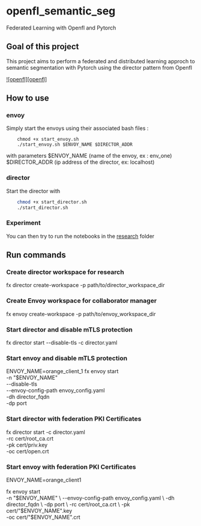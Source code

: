 # openfl_semantic_seg
Federated Learning with Openfl and Pytorch 
## Goal of this project 
This project aims to perform a federated and distributed learning approch to semantic segmentation with Pytorch using the director pattern from Openfl

[![openfl][openfl]](https://openfl.readthedocs.io/en/latest/_images/director_workflow.svg)


## How to use 
### envoy 
Simply start the envoys using their associated bash files : 
```
    chmod +x start_envoy.sh 
    ./start_envoy.sh $ENVOY_NAME $DIRECTOR_ADDR
```

with parameters $ENVOY_NAME (name of the envoy, ex : env_one) $DIRECTOR_ADDR (ip address of the director, ex: localhost)

### director 
Start the director with
```sh
    chmod +x start_director.sh
    ./start_director.sh 
```

### Experiment
You can then try to run the notebooks in the [research](https://github.com/Mathugo/federated_learning/tree/main/research) folder 

## Run commands
### Create director workspace for research
fx director create-workspace -p path/to/director_workspace_dir

### Create Envoy workspace for collaborator manager 
fx envoy create-workspace -p path/to/envoy_workspace_dir

### Start director and disable mTLS protection 
fx director start --disable-tls -c director.yaml

### Start envoy and disable mTLS protection
ENVOY_NAME=orange_client_1
fx envoy start \
    -n "$ENVOY_NAME" \
    --disable-tls \
    --envoy-config-path envoy_config.yaml \
    -dh director_fqdn \
    -dp port

### Start director with federation PKI Certificates 

fx director start -c director.yaml \
     -rc cert/root_ca.crt \
     -pk cert/priv.key \
     -oc cert/open.crt

### Start envoy with federation PKI Certificates

ENVOY_NAME=orange_client1

fx envoy start \
    -n "$ENVOY_NAME" \
    --envoy-config-path envoy_config.yaml \
    -dh director_fqdn \
    -dp port \
    -rc cert/root_ca.crt \
    -pk cert/"$ENVOY_NAME".key \
    -oc cert/"$ENVOY_NAME".crt

